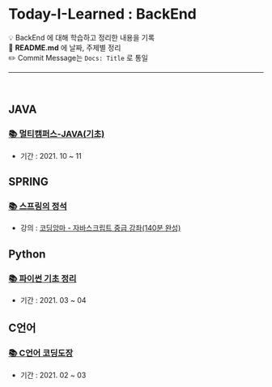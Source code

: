 # Today-I-Learned : BackEnd
💡 BackEnd 에 대해 학습하고 정리한 내용을 기록 <br>
💬 **README.md** 에 날짜, 주제별 정리 <br>
✏️ Commit Message는 `Docs: Title` 로 통일

<hr>

<br>

## JAVA
### <a href="">📚 멀티캠퍼스-JAVA(기초)</a>
- 기간 : 2021. 10 ~ 11


## SPRING
### <a href="">📚 스프링의 정석</a>
- 강의 : <a href="https://fastcampus.co.kr/dev_academy_nks">코딩앙마 - 자바스크립트 중급 강좌(140분 완성)</a>


## Python

### <a href="https://dev-ku.tistory.com/category/BackEnd/Python">📚 파이썬 기초 정리</a>
- 기간 : 2021. 03 ~ 04


## C언어 

### <a href="https://dev-ku.tistory.com/category/BackEnd/C">📚 C언어 코딩도장</a>
- 기간 : 2021. 02 ~ 03
